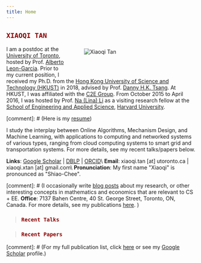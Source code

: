```yaml
---
title: Home
---
```



<img src="/img/xiaoqi_uoft_beam.jpg" style="max-width:25%;min-width:248px;float:right; margin: 60px 50px" alt="Xiaoqi Tan" />

## <span style="color:darkred"> `XIAOQI TAN` </span>



I am a postdoc at the [University of Toronto](https://utoronto.ca), hosted by Prof. [Alberto Leon-Garcia](https://www.ece.utoronto.ca/people/leon-garcia-a/). Prior to my current position, I received my Ph.D. from the [Hong Kong University of Science and Technology (HKUST)](https://www.ust.hk/) in 2018, advised by Prof. [Danny H.K. Tsang](https://eetsang.home.ece.ust.hk/). At HKUST, I was affiliated with the [C2E Group](http://c2e.ece.ust.hk/main/). From October 2015 to April 2016, I was hosted by Prof. [Na (Lina) Li](https://nali.seas.harvard.edu/) as a visiting research fellow at the [School of Engineering and Applied Science](https://www.seas.harvard.edu/), [Harvard University](https://harvard.edu). 

[comment]: # (Here is my [resume](/resume))


I study the interplay between Online Algorithms, Mechanism Design, and Machine Learning, with applications to computing and networked systems of various types, ranging from cloud computing systems to smart grid and transportation systems. For more details, see my recent talks/papers below.



**Links**: [Google Scholar](https://scholar.google.com/citations?user=drR_WcAAAAAJ&hl=en&sortby=pubdate) | [DBLP](https://dblp.org/pid/139/4363.html) | [ORCID](https://orcid.org/0000-0002-5339-3245)\\
**Email**: xiaoqi.tan [at] utoronto.ca | xiaoqi.xtan [at] gmail.com\\
**Pronunciation**: My first name "Xiaoqi" is pronounced as "Shiao-Chee".



[comment]: # (I occasionally write [blog posts](/post) about my research, or other interesting concepts in mathematics and economics that are relevant to CS + EE. **Office**: 7137 Bahen Centre, 40 St. George Street, Toronto, ON, Canada. For more details, see my publications [here](/publications_year). )



<a id="recent"></a>

> ### <span style="color:darkred">`Recent Talks`</span>
<ul class=circle>
        <script>
            var i;
            for (i = 0; i < talks_full.length; i++) {
            if (talks_full[i].highlight.search("yes") >= 0) {
                document.write("<li class=paper>");
                printPaper(talks_full[i], "O");
                document.write("</li>");
            }
        }
        </script>
</ul>



<a id="recentpapers"></a> 

> ### <span style="color:darkred">`Recent Papers` </span> 
<ul class=circle>
        <script>
            var i;
            for (i = 0; i < papers_full.length; i++) {
            if (papers_full[i].highlight.search("yes") >= 0) {
                document.write("<li class=paper>");
                printPaper(papers_full[i], "O");
                document.write("</li>");
            }
        }
        </script>
</ul>

[comment]: # (For my  full publication list,  click [here](/publications_year) or see my [Google Scholar](https://scholar.google.com/citations?hl=en&user=OIDN4i8AAAAJ&view_op=list_works&sortby=pubdate) profile.)

